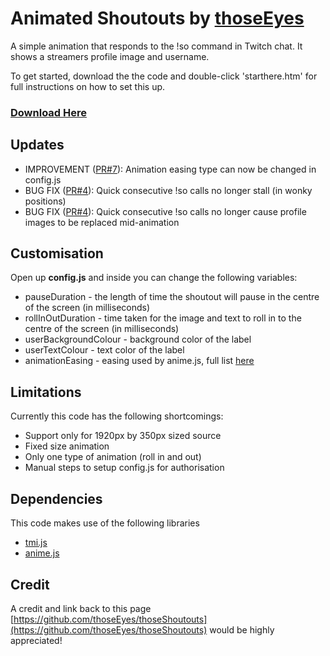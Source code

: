 # Animated Shoutouts by [thoseEyes](https://twitch.tv/thoseeyes) 
A simple animation that responds to the !so command in Twitch chat. It shows a streamers profile image and username.

To get started, download the the code and double-click 'starthere.htm' for full instructions on how to set this up.

### [Download Here](https://github.com/thoseEyes/thoseShoutouts/archive/main.zip)

## Updates
- IMPROVEMENT ([PR#7](https://github.com/thoseEyes/thoseShoutouts/pull/7)): Animation easing type can now be changed in config.js
- BUG FIX ([PR#4](https://github.com/thoseEyes/thoseShoutouts/pull/4)): Quick consecutive !so calls no longer stall (in wonky positions)
- BUG FIX ([PR#4](https://github.com/thoseEyes/thoseShoutouts/pull/4)): Quick consecutive !so calls no longer cause profile images to be replaced mid-animation

## Customisation

Open up **config.js** and inside you can change the following variables:

- pauseDuration - the length of time the shoutout will pause in the centre of the screen (in milliseconds)
- rollInOutDuration - time taken for the image and text to roll in to the centre of the screen (in milliseconds)
- userBackgroundColour - background color of the label
- userTextColour - text color of the label
- animationEasing - easing used by anime.js, full list [here](https://animejs.com/documentation/#linearEasing)

## Limitations
Currently this code has the following shortcomings:

- Support only for 1920px by 350px sized source
- Fixed size animation
- Only one type of animation (roll in and out)
- Manual steps to setup config.js for authorisation

## Dependencies 
This code makes use of the following libraries

- [tmi.js](https://github.com/tmijs/tmi.js)
- [anime.js](https://github.com/juliangarnier/anime)


## Credit
A credit and link back to this page [https://github.com/thoseEyes/thoseShoutouts](https://github.com/thoseEyes/thoseShoutouts) would be highly appreciated!

